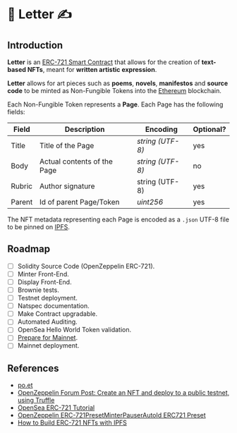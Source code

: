 # 📜 Letter ✍️

## Introduction

**Letter** is an [ERC-721 Smart Contract](http://erc721.org/) that allows for the creation of **text-based NFTs**, meant for **written artistic expression**.


**Letter** allows for art pieces such as **poems**, **novels**, **manifestos** and **source code** to be minted as Non-Fungible Tokens into the [Ethereum](https://ethereum.org/en/) blockchain.


Each Non-Fungible Token represents a **Page**. Each Page has the following fields:

<table class="tg">
<thead>
  <tr>
    <th class="tg-roi2">Field<br></th>
    <th class="tg-roi2">Description</th>
    <th class="tg-roi2">Encoding</th>
    <th class="tg-roi2">Optional?</th>
  </tr>
</thead>
<tbody>
  <tr>
    <td class="tg-9wq8">Title</td>
    <td class="tg-9wq8">Title of the Page</td>
    <td class="tg-9wq8"><span style="font-style:italic">string (UTF-8)</td>
    <td class="tg-9wq8">yes</td>
  </tr>
  <tr>
    <td class="tg-9wq8">Body</td>
    <td class="tg-9wq8">Actual contents of the Page</td>
    <td class="tg-9wq8"><span style="font-style:italic">string (UTF-8)</td>
    <td class="tg-9wq8">no</td>
  </tr>
  <tr>
    <td class="tg-0lax">Rubric</td>
    <td class="tg-baqh">Author signature</td>
    <td class="tg-0lax">string (UTF-8)</td>
    <td class="tg-baqh">yes</td>
  </tr>
  <tr>
    <td class="tg-9wq8">Parent</td>
    <td class="tg-9wq8">Id of parent Page/Token</td>
    <td class="tg-9wq8"><span style="font-style:italic">uint256</span></td>
    <td class="tg-9wq8">yes</td>
  </tr>
</tbody>
</table>

The NFT metadata representing each Page is encoded as a `.json` UTF-8 file to be pinned on [IPFS](https://ipfs.io/).

## Roadmap

- [ ] Solidity Source Code (OpenZeppelin ERC-721).
- [ ] Minter Front-End.
- [ ] Display Front-End.
- [ ] Brownie tests.
- [ ] Testnet deployment.
- [ ] Natspec documentation.
- [ ] Make Contract upgradable.
- [ ] Automated Auditing.
- [ ] OpenSea Hello World Token validation.
- [ ] [Prepare for Mainnet](https://docs.openzeppelin.com/learn/preparing-for-mainnet).
- [ ] Mainnet deployment.

## References
 - [po.et](https://poetproject.medium.com/)
 - [OpenZeppelin Forum Post: Create an NFT and deploy to a public testnet, using Truffle](https://forum.openzeppelin.com/t/create-an-nft-and-deploy-to-a-public-testnet-using-truffle/2961)
 - [OpenSea ERC-721 Tutorial](https://docs.opensea.io/docs/1-structuring-your-smart-contract)
 - [OpenZeppelin ERC-721PresetMinterPauserAutoId ERC721 Preset](https://docs.openzeppelin.com/contracts/3.x/api/presets#ERC721PresetMinterPauserAutoId)
 - [How to Build ERC-721 NFTs with IPFS](https://medium.com/pinata/how-to-build-erc-721-nfts-with-ipfs-e76a21d8f914)
